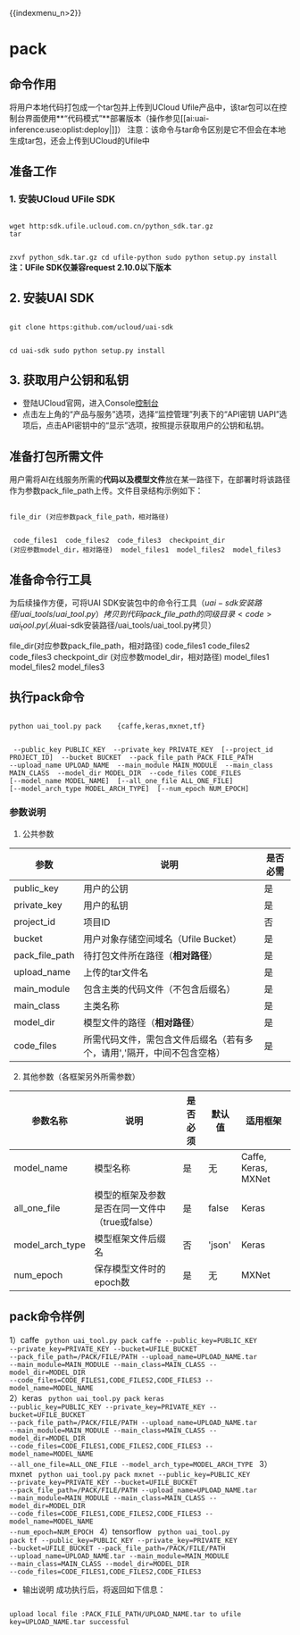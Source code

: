 {{indexmenu_n>2}}

# pack
## 命令作用
将用户本地代码打包成一个tar包并上传到UCloud Ufile产品中，该tar包可以在控制台界面使用**“代码模式”**部署版本（操作参见[[ai:uai-inference:use:oplist:deploy|]]） 
注意：该命令与tar命令区别是它不但会在本地生成tar包，还会上传到UCloud的Ufile中

## 准备工作
### 1. 安装UCloud UFile SDK  

<code>
wget http:sdk.ufile.ucloud.com.cn/python_sdk.tar.gz
tar

 zxvf python_sdk.tar.gz
cd ufile-python
sudo python setup.py install
</code>
**注：UFile SDK仅兼容request 2.10.0以下版本**

## 2. 安装UAI SDK

<code>
git clone https:github.com/ucloud/uai-sdk

cd uai-sdk
sudo python setup.py install
</code>

## 3. 获取用户公钥和私钥 

  * 登陆UCloud官网，进入Console[控制台](https://github.com/NVIDIA/nvidia-docker)
  * 点击左上角的“产品与服务”选项，选择“监控管理”列表下的“API密钥 UAPI”选项后，点击API密钥中的“显示”选项，按照提示获取用户的公钥和私钥。

## 准备打包所需文件
用户需将AI在线服务所需的**代码以及模型文件**放在某一路径下，在部署时将该路径作为参数pack\_file\_path上传。文件目录结构示例如下：

<code>
file_dir (对应参数pack_file_path，相对路径)

​    code_files1
​    code_files2
​    code_files3
​    checkpoint_dir (对应参数model_dir，相对路径)
​        model_files1
​        model_files2
​        model_files3
</code>

## 准备命令行工具
为后续操作方便，可将UAI SDK安装包中的命令行工具（$uai-sdk安装路径/uai\_tools/uai\_tool.py）拷贝到代码pack\_file\_path的同级目录
<code>
uai_tool.py (从$uai-sdk安装路径/uai_tools/uai_tool.py拷贝）

file_dir(对应参数pack_file_path，相对路径)
    code_files1
    code_files2
    code_files3
    checkpoint_dir (对应参数model_dir，相对路径)
        model_files1
        model_files2
        model_files3
</code>

## 执行pack命令
<code>
python uai_tool.py pack    {caffe,keras,mxnet,tf}


​			   --public_key PUBLIC_KEY
​                           --private_key PRIVATE_KEY
​			   [--project_id PROJECT_ID]
​                           --bucket BUCKET
​                           --pack_file_path PACK_FILE_PATH
​                           --upload_name UPLOAD_NAME
​                           --main_module MAIN_MODULE 
​                           --main_class MAIN_CLASS
​                           --model_dir MODEL_DIR 
​                           --code_files CODE_FILES
​                           [--model_name MODEL_NAME]
​                           [--all_one_file ALL_ONE_FILE]
​                           [--model_arch_type MODEL_ARCH_TYPE]
​                           [--num_epoch NUM_EPOCH]
</code>

  ###  参数说明
1. 公共参数

| 参数 | 说明 | 是否必需 |
| ---- | ---- | -------- |
| public\_key       | 用户的公钥                                  | 是     |
| private\_key      | 用户的私钥                                  | 是     |
| project\_id       | 项目ID                                   | 否     |
| bucket            | 用户对象存储空间域名（Ufile Bucket）               | 是     |
| pack\_file\_path  | 待打包文件所在路径（**相对路径**）                  | 是     |
| upload\_name      | 上传的tar文件名                              | 是     |
| main\_module        | 包含主类的代码文件（不包含后缀名）                      | 是     |
| main\_class       | 主类名称                                   | 是     |
| model\_dir        | 模型文件的路径（**相对路径**）                          | 是     |
| code\_files       | 所需代码文件，需包含文件后缀名（若有多个，请用','隔开，中间不包含空格）  | 是     |

2. 其他参数（各框架另外所需参数）

| 参数名称 | 说明 | 是否必须 | 默认值 | 适用框架 |
| -------- | ---- | -------- | ------ | -------- |
| model\_name        | 模型名称                          | 是     | 无       | Caffe, Keras, MXNet  |
| all_one\_file      | 模型的框架及参数是否在同一文件中（true或false）  | 是     | false   | Keras                |
| model\_arch\_type  | 模型框架文件后缀名                     | 否     | 'json'  | Keras                |
| num\_epoch         | 保存模型文件时的epoch数                | 是     | 无       | MXNet                |

## pack命令样例
1）caffe
<code>
python uai_tool.py pack caffe --public_key=PUBLIC_KEY --private_key=PRIVATE_KEY --bucket=UFILE_BUCKET --pack_file_path=/PACK/FILE/PATH --upload_name=UPLOAD_NAME.tar --main_module=MAIN_MODULE --main_class=MAIN_CLASS --model_dir=MODEL_DIR --code_files=CODE_FILES1,CODE_FILES2,CODE_FILES3 --model_name=MODEL_NAME
</code>
2）keras
<code>
python uai_tool.py pack keras --public_key=PUBLIC_KEY --private_key=PRIVATE_KEY --bucket=UFILE_BUCKET --pack_file_path=/PACK/FILE/PATH --upload_name=UPLOAD_NAME.tar --main_module=MAIN_MODULE --main_class=MAIN_CLASS --model_dir=MODEL_DIR --code_files=CODE_FILES1,CODE_FILES2,CODE_FILES3 --model_name=MODEL_NAME --all_one_file=ALL_ONE_FILE --model_arch_type=MODEL_ARCH_TYPE
</code>
3）mxnet
<code>
python uai_tool.py pack mxnet --public_key=PUBLIC_KEY --private_key=PRIVATE_KEY --bucket=UFILE_BUCKET --pack_file_path=/PACK/FILE/PATH --upload_name=UPLOAD_NAME.tar --main_module=MAIN_MODULE --main_class=MAIN_CLASS --model_dir=MODEL_DIR --code_files=CODE_FILES1,CODE_FILES2,CODE_FILES3 --model_name=MODEL_NAME --num_epoch=NUM_EPOCH
</code>
4）tensorflow
<code>
python uai_tool.py pack tf --public_key=PUBLIC_KEY --private_key=PRIVATE_KEY --bucket=UFILE_BUCKET --pack_file_path=/PACK/FILE/PATH --upload_name=UPLOAD_NAME.tar --main_module=MAIN_MODULE --main_class=MAIN_CLASS --model_dir=MODEL_DIR --code_files=CODE_FILES1,CODE_FILES2,CODE_FILES3
</code>
  * 输出说明
成功执行后，将返回如下信息：
<code>
upload local file :PACK_FILE_PATH/UPLOAD_NAME.tar to ufile key=UPLOAD_NAME.tar successful
</code>